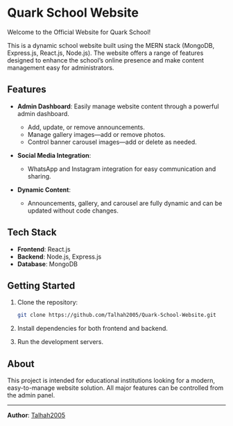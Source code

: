 # Quark School Website

Welcome to the Official Website for Quark School!

This is a dynamic school website built using the MERN stack (MongoDB, Express.js, React.js, Node.js). The website offers a range of features designed to enhance the school’s online presence and make content management easy for administrators.

## Features

- **Admin Dashboard**: Easily manage website content through a powerful admin dashboard.
    - Add, update, or remove announcements.
    - Manage gallery images—add or remove photos.
    - Control banner carousel images—add or delete as needed.

- **Social Media Integration**:
    - WhatsApp and Instagram integration for easy communication and sharing.

- **Dynamic Content**:
    - Announcements, gallery, and carousel are fully dynamic and can be updated without code changes.

## Tech Stack

- **Frontend**: React.js
- **Backend**: Node.js, Express.js
- **Database**: MongoDB

## Getting Started

1. Clone the repository:
   ```bash
   git clone https://github.com/Talhah2005/Quark-School-Website.git
   ```

2. Install dependencies for both frontend and backend.

3. Run the development servers.

## About

This project is intended for educational institutions looking for a modern, easy-to-manage website solution. All major features can be controlled from the admin panel.

---

**Author**: [Talhah2005](https://github.com/Talhah2005)

